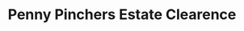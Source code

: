 ---
title: "Penny Pinchers Estate Clearence"
url: /bellingham/penny-pinchers-estate-clearence/
shop: antiques
---